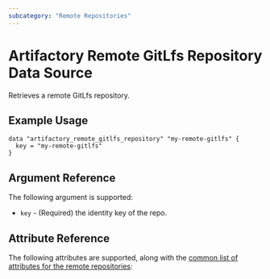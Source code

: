 ```yaml
---
subcategory: "Remote Repositories"
---
```

# Artifactory Remote GitLfs Repository Data Source

Retrieves a remote GitLfs repository.

## Example Usage

```hcl
data "artifactory_remote_gitlfs_repository" "my-remote-gitlfs" {
  key = "my-remote-gitlfs"
}
```

## Argument Reference

The following argument is supported:

* `key` - (Required) the identity key of the repo.

## Attribute Reference

The following attributes are supported, along with the [common list of attributes for the remote repositories](remote.md):